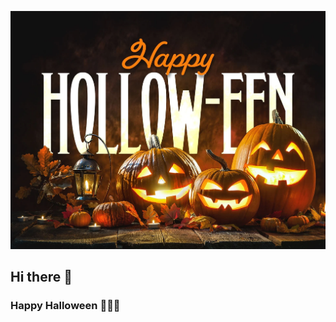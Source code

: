 ![Mock Up](./assets/images/Happy-Halloween-Featured-Image.jpeg)
## Hi there 👋

### Happy Halloween 🎃🎃🎃
